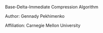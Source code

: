 Base-Delta-Immediate Compression Algorithm
                                 
Author: Gennady Pekhimenko 

Affiliation: Carnegie Mellon University
